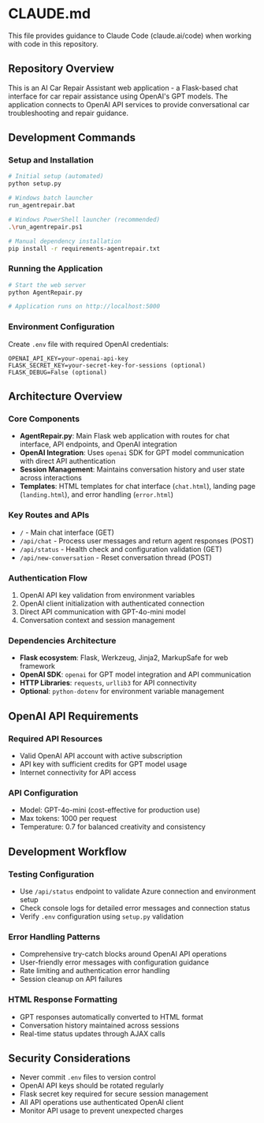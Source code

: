 # CLAUDE.md

This file provides guidance to Claude Code (claude.ai/code) when working with code in this repository.

## Repository Overview

This is an AI Car Repair Assistant web application - a Flask-based chat interface for car repair assistance using OpenAI's GPT models. The application connects to OpenAI API services to provide conversational car troubleshooting and repair guidance.

## Development Commands

### Setup and Installation
```bash
# Initial setup (automated)
python setup.py

# Windows batch launcher
run_agentrepair.bat

# Windows PowerShell launcher (recommended)
.\run_agentrepair.ps1

# Manual dependency installation
pip install -r requirements-agentrepair.txt
```

### Running the Application
```bash
# Start the web server
python AgentRepair.py

# Application runs on http://localhost:5000
```

### Environment Configuration
Create `.env` file with required OpenAI credentials:
```env
OPENAI_API_KEY=your-openai-api-key
FLASK_SECRET_KEY=your-secret-key-for-sessions (optional)
FLASK_DEBUG=False (optional)
```

## Architecture Overview

### Core Components
- **AgentRepair.py**: Main Flask web application with routes for chat interface, API endpoints, and OpenAI integration
- **OpenAI Integration**: Uses `openai` SDK for GPT model communication with direct API authentication
- **Session Management**: Maintains conversation history and user state across interactions
- **Templates**: HTML templates for chat interface (`chat.html`), landing page (`landing.html`), and error handling (`error.html`)

### Key Routes and APIs
- `/` - Main chat interface (GET)
- `/api/chat` - Process user messages and return agent responses (POST)
- `/api/status` - Health check and configuration validation (GET)
- `/api/new-conversation` - Reset conversation thread (POST)

### Authentication Flow
1. OpenAI API key validation from environment variables
2. OpenAI client initialization with authenticated connection
3. Direct API communication with GPT-4o-mini model
4. Conversation context and session management

### Dependencies Architecture
- **Flask ecosystem**: Flask, Werkzeug, Jinja2, MarkupSafe for web framework
- **OpenAI SDK**: `openai` for GPT model integration and API communication
- **HTTP Libraries**: `requests`, `urllib3` for API connectivity
- **Optional**: `python-dotenv` for environment variable management

## OpenAI API Requirements

### Required API Resources
- Valid OpenAI API account with active subscription
- API key with sufficient credits for GPT model usage
- Internet connectivity for API access

### API Configuration
- Model: GPT-4o-mini (cost-effective for production use)
- Max tokens: 1000 per request
- Temperature: 0.7 for balanced creativity and consistency

## Development Workflow

### Testing Configuration
- Use `/api/status` endpoint to validate Azure connection and environment setup
- Check console logs for detailed error messages and connection status
- Verify `.env` configuration using `setup.py` validation

### Error Handling Patterns
- Comprehensive try-catch blocks around OpenAI API operations
- User-friendly error messages with configuration guidance
- Rate limiting and authentication error handling
- Session cleanup on API failures

### HTML Response Formatting
- GPT responses automatically converted to HTML format
- Conversation history maintained across sessions
- Real-time status updates through AJAX calls

## Security Considerations
- Never commit `.env` files to version control
- OpenAI API keys should be rotated regularly
- Flask secret key required for secure session management
- All API operations use authenticated OpenAI client
- Monitor API usage to prevent unexpected charges